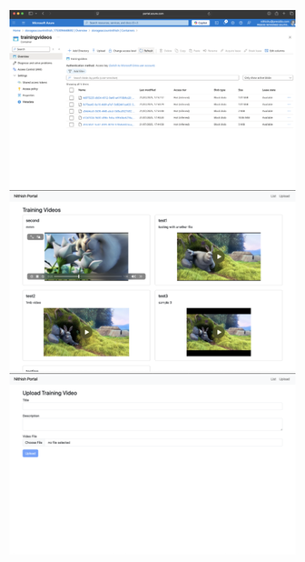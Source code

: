 ![alt text](Screenshots/videosInContainer.png)
![alt text](Screenshots/ListOfvideos.png)
![alt text](Screenshots/VideoUploadForm.png)
